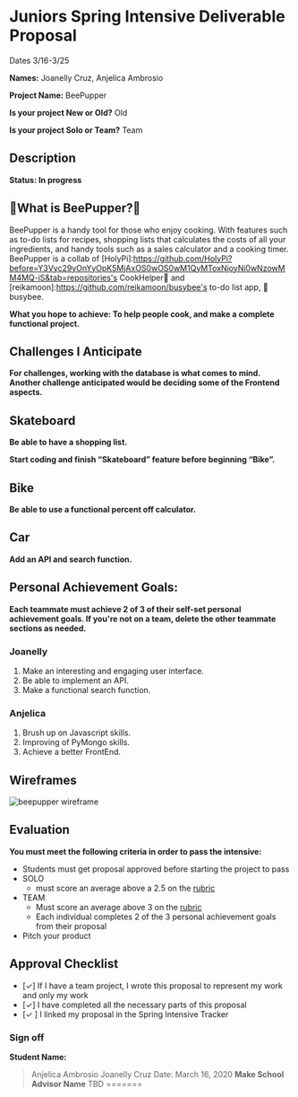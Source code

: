 
# Juniors Spring Intensive Deliverable Proposal


Dates 3/16-3/25

**Names:** Joanelly Cruz, Anjelica Ambrosio


**Project Name:** BeePupper


**Is your project New or Old?** Old


**Is your project Solo or Team?** Team




## Description
**Status: In progress**

## :bee:What is BeePupper?:dog:
BeePupper is a handy tool for those who enjoy cooking. With features such as to-do lists for recipes, shopping lists that calculates the costs of all your ingredients, and handy tools such as a sales calculator and a cooking timer.\
BeePupper is a collab of [HolyPi]:https://github.com/HolyPi?before=Y3Vyc29yOnYyOpK5MjAxOS0wOS0wM1QyMToxNjoyNi0wNzowMM4MQ-iS&tab=repositories's CookHelper:dog: and [reikamoon]:https://github.com/reikamoon/busybee's to-do list app, :bee:busybee. 

**What you hope to achieve: To help people cook, and make a complete functional project.**

## Challenges I Anticipate

**For challenges, working with the database is what comes to mind. Another challenge anticipated would
be deciding some of the Frontend aspects.**

## Skateboard

**Be able to have a shopping list.**

**Start coding and finish “Skateboard” feature before beginning “Bike”.**

## Bike
**Be able to use a functional percent off calculator.**

## Car
**Add an API and search function.**


## Personal Achievement Goals:

**Each teammate must achieve 2 of 3 of their self-set personal achievement goals. If you're not on a team, delete the other teammate sections as needed.**

### Joanelly

1. Make an interesting and engaging user interface.
2. Be able to implement an API.
3. Make a functional search function.

### Anjelica

1. Brush up on Javascript skills.
2. Improving of PyMongo skills.
3. Achieve a better FrontEnd.


## Wireframes

![beepupper wireframe](https://i.imgur.com/mNvLcDl.png)


## Evaluation

**You must meet the following criteria in order to pass the intensive:**

- Students must get proposal approved before starting the project to pass
- SOLO
    - must score an average above a 2.5 on the [rubric]
- TEAM
    - Must score an average above 3 on the [rubric]
    - Each individual completes 2 of the 3 personal achievement goals from their proposal
- Pitch your product

[rubric]:https://docs.google.com/document/d/1IOQDmohLBEBT-hyr-2vgw1mbZUNsq3fHxVfH0oRmVt0/edit


## Approval Checklist
- [✓] If I have a team project, I wrote this proposal to represent my work and only my work
- [✓] I have completed all the necessary parts of this proposal
- [✓ ] I linked my proposal in the Spring Intensive Tracker

### Sign off

**Student Name:**                
> Anjelica Ambrosio
> Joanelly Cruz
Date: March 16, 2020
**Make School Advisor Name**
> TBD
=======
